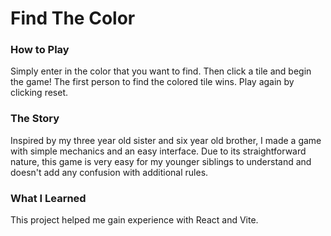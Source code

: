 # Find The Color
### How to Play
Simply enter in the color that you want to find. Then click a tile and begin the game! The first person to find the colored tile wins. Play again by clicking reset.

### The Story
Inspired by my three year old sister and six year old brother, I made a game with simple mechanics and an easy interface. Due to its straightforward nature, this game is very easy for my younger siblings to understand and doesn't add any confusion with additional rules.

### What I Learned
This project helped me gain experience with React and Vite.
